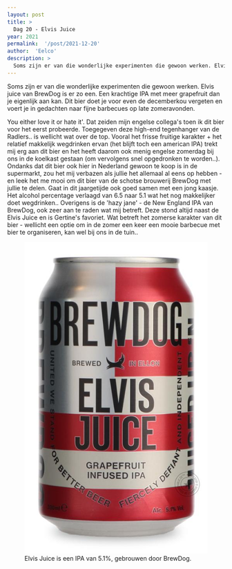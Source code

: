 ```yaml
---
layout: post
title: >
  Dag 20 - Elvis Juice
year: 2021
permalink:  '/post/2021-12-20'
author:  'Eelco'
description: >
  Soms zijn er van die wonderlijke experimenten die gewoon werken. Elvis juice van BrewDog is er zo een. Een krachtige IPA met meer grapefruit dan je eigenlijk aan kan. Dit bier doet je voor even de decemberkou vergeten en voert je in gedachten naar fijne barbecues op late zomeravonden.
---
```

<p class='intro'><span class='dropcap'>S</span>oms zijn er van die wonderlijke experimenten die gewoon werken. Elvis juice van BrewDog is er zo een. Een krachtige IPA met meer grapefruit dan je eigenlijk aan kan. Dit bier doet je voor even de decemberkou vergeten en voert je in gedachten naar fijne barbecues op late zomeravonden.</p>

You either love it or hate it'. Dat zeiden mijn engelse collega's toen ik dit bier voor het eerst probeerde. Toegegeven deze high-end tegenhanger van de Radlers.. is wellicht wat over de top. Vooral het frisse fruitige karakter + het relatief makkelijk wegdrinken ervan (het blijft toch een american IPA) trekt mij erg aan dit bier en het heeft daarom ook menig engelse zomerdag bij ons in de koelkast gestaan (om vervolgens snel opgedronken te worden..). Ondanks dat dit bier ook hier in Nederland gewoon te koop is in de supermarkt, zou het mij verbazen als jullie het allemaal al eens op hebben - en leek het me mooi om dit bier van de schotse brouwerij BrewDog met jullie te delen. Gaat in dit jaargetijde ook goed samen met een jong kaasje. Het alcohol percentage verlaagd van 6.5 naar 5.1 wat het nog makkelijker doet wegdrinken.. Overigens is de 'hazy jane' - de New England IPA van BrewDog, ook zeer aan te raden wat mij betreft. Deze stond altijd naast de Elvis Juice en is Gertine's favoriet. Wat betreft het zomerse karakter van dit bier - wellicht een optie om in de zomer een keer een mooie barbecue met bier te organiseren, kan wel bij ons in de tuin..

<figure><img src='/assets/img/beer_2021-12-20.jpg' alt=''/> <figcaption>Elvis Juice is een IPA van 5.1%, gebrouwen door BrewDog.</figcaption></figure>
